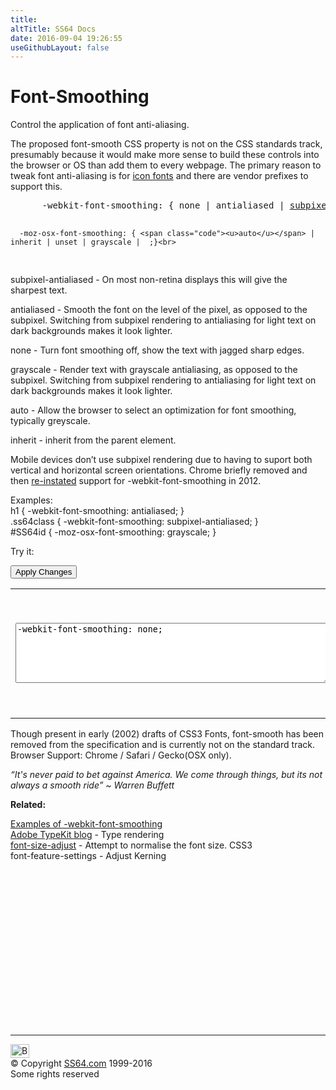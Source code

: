```yaml
---
title:
altTitle: SS64 Docs
date: 2016-09-04 19:26:55
useGithubLayout: false
---
```

<!-- #BeginLibraryItem "/Library/head_css.lbi" --><!-- #EndLibraryItem --><h1>Font-Smoothing</h1>
<p>Control the application of font anti-aliasing.</p>
<p>The proposed <span class="code">font-smooth</span> CSS property is not on the CSS standards track, presumably because it would make more sense to build these controls into the browser or OS than add them to every webpage. The primary reason to tweak font anti-aliasing is for <a href="http://noscope.com/2012/font-smoothing/">icon fonts</a> and there are vendor prefixes to support this.</p>
<pre>      <span class="code">-webkit-font-smoothing</span>: { none | <span class="code">antialiased</span> | <u>subpixel-antialiased</u>  ;}

      -moz-osx-font-smoothing: { <span class="code"><u>auto</u></span> | inherit | unset | grayscale |  ;}<br>
</pre>
<p><span class="code">subpixel-antialiased</span> - On most non-retina displays this will give the sharpest text.</p>
<p><span class="code">antialiased</span> -  Smooth the font on the level of the pixel, as opposed to the subpixel. Switching  from subpixel rendering to antialiasing for light text on dark backgrounds makes it look lighter.</p>
<p><span class="code">none</span> - Turn font smoothing off, show the text with jagged sharp edges.</p>
<p><span class="code">grayscale</span> - Render text with grayscale antialiasing,  as opposed to the subpixel. Switching  from subpixel rendering to antialiasing for light text on dark backgrounds makes it look lighter.</p>
<p><span class="code">auto</span> - Allow the browser to select an optimization for font smoothing, typically <span class="code">greyscale.</span></p>
<p><span class="code">inherit</span> - inherit from the parent element.</p>
<p>Mobile devices don’t use subpixel rendering due to having to suport both vertical and horizontal screen orientations. Chrome briefly removed and then <a href="http://lists.w3.org/Archives/Public/www-style/2012Oct/0014.html">re-instated</a> support for <span class="code">-webkit-font-smoothing</span> in 2012.</p>
<p>Examples:<br>
  <span class="code">h1 { -webkit-font-smoothing: antialiased;  }<br>
.ss64class { -webkit-font-smoothing: subpixel-antialiased; }</span><br>
    <span class="code">#SS64id { -moz-osx-font-smoothing: grayscale;  }</span>    <br>
</p>
<p>Try it:</p><input type="button" onclick="ApplyStyle()" value="Apply Changes">
<table>
  <tbody><tr>
    <td><textarea name="tryit" id="trycode" cols="60" rows="6" onfocus="this.style.background='#fff';" onblur="this.style.background='#eee';" tabindex="1">-webkit-font-smoothing: none;
</textarea></td>
    <td><div id="tryresult">Excellence is not an act but a habit. The things you do the most are the things you will do the best.</div></td>
  </tr>
</tbody></table>
<p>Though present in early (2002) drafts of CSS3 Fonts, <span class="code">font-smooth</span> has been removed from the specification and is currently not on the standard track. Browser Support:  Chrome / Safari / Gecko(OSX only).</p>
<p class="quote"><i>“It's never paid to bet against America. We come through things, but its not always a smooth ride” ~ Warren Buffett</i></p><p><b>Related:</b></p>
<p><a href="http://files.christophzillgens.com/webkit-font-smoothing.html">Examples of -webkit-font-smoothing</a><br>
<a href="http://blog.typekit.com/2010/10/15/type-rendering-operating-systems/">Adobe TypeKit blog</a> - Type rendering <br>
<span class="Limited"><a href="font-size-adjust.html">font-size-adjust</a> - Attempt to normalise the font size. CSS3</span><br>
font-feature-settings - Adjust Kerning</p><!-- #BeginLibraryItem "/Library/foot_css.lbi" --><p>
<!-- CSS -->
<ins class="adsbygoogle" style="display:inline-block;width:300px;height:250px" data-ad-client="ca-pub-6140977852749469" data-ad-slot="2739097502"></ins>
<script>
(adsbygoogle = window.adsbygoogle || []).push({});
</script></p>
<hr>
<div id="bl" class="footer"><a href="font-smoothing.html#"><img src="../images/top.png" width="30" height="22" alt="Back to the Top"></a></div>
<div id="br" class="footer, tagline">© Copyright <a href="http://ss64.com/">SS64.com</a> 1999-2016<br>
Some rights reserved</div><!-- #EndLibraryItem -->
